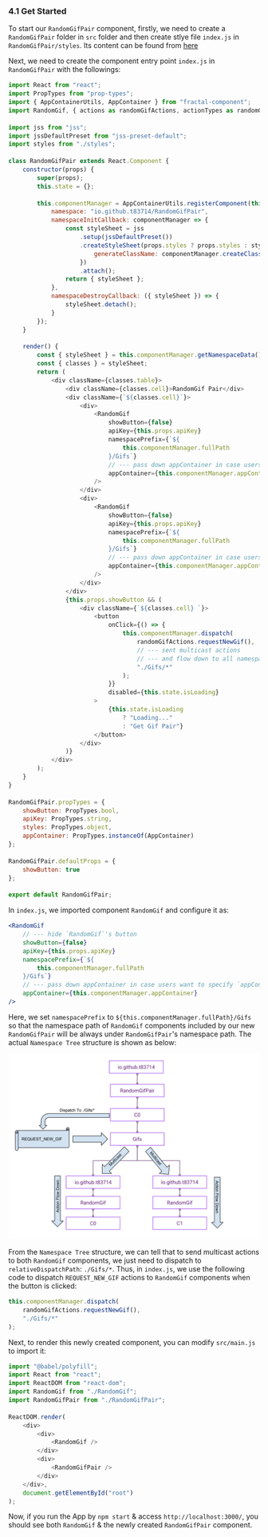 ### 4.1 Get Started

To start our `RandomGifPair` component, firstly, we need to create a `RandomGifPair` folder in `src` folder and then create stlye file `index.js` in `RandomGifPair/styles`. Its content can be found from [here](https://github.com/t83714/fractal-component-beginner-tutorial/blob/master/src/RandomGifPair/styles/index.js)

Next, we need to create the component entry point `index.js` in `RandomGifPair` with the followings:

```javascript
import React from "react";
import PropTypes from "prop-types";
import { AppContainerUtils, AppContainer } from "fractal-component";
import RandomGif, { actions as randomGifActions, actionTypes as randomGifActionTypes } from "../RandomGif";

import jss from "jss";
import jssDefaultPreset from "jss-preset-default";
import styles from "./styles";

class RandomGifPair extends React.Component {
    constructor(props) {
        super(props);
        this.state = {};

        this.componentManager = AppContainerUtils.registerComponent(this, {
            namespace: "io.github.t83714/RandomGifPair",
            namespaceInitCallback: componentManager => {
                const styleSheet = jss
                    .setup(jssDefaultPreset())
                    .createStyleSheet(props.styles ? props.styles : styles, {
                        generateClassName: componentManager.createClassNameGenerator()
                    })
                    .attach();
                return { styleSheet };
            },
            namespaceDestroyCallback: ({ styleSheet }) => {
                styleSheet.detach();
            }
        });
    }

    render() {
        const { styleSheet } = this.componentManager.getNamespaceData();
        const { classes } = styleSheet;
        return (
            <div className={classes.table}>
                <div className={classes.cell}>RandomGif Pair</div>
                <div className={`${classes.cell}`}>
                    <div>
                        <RandomGif
                            showButton={false}
                            apiKey={this.props.apiKey}
                            namespacePrefix={`${
                                this.componentManager.fullPath
                            }/Gifs`}
                            // --- pass down appContainer in case users want to specify `appContainer`
                            appContainer={this.componentManager.appContainer}
                        />
                    </div>
                    <div>
                        <RandomGif
                            showButton={false}
                            apiKey={this.props.apiKey}
                            namespacePrefix={`${
                                this.componentManager.fullPath
                            }/Gifs`}
                            // --- pass down appContainer in case users want to specify `appContainer`
                            appContainer={this.componentManager.appContainer}
                        />
                    </div>
                </div>
                {this.props.showButton && (
                    <div className={`${classes.cell} `}>
                        <button
                            onClick={() => {
                                this.componentManager.dispatch(
                                    randomGifActions.requestNewGif(),
                                    // --- sent multicast actions 
                                    // --- and flow down to all namespace paths under `${this.componentManager.fullPath}/Gifs/`
                                    "./Gifs/*"
                                );
                            }}
                            disabled={this.state.isLoading}
                        >
                            {this.state.isLoading
                                ? "Loading..."
                                : "Get Gif Pair"}
                        </button>
                    </div>
                )}
            </div>
        );
    }
}

RandomGifPair.propTypes = {
    showButton: PropTypes.bool,
    apiKey: PropTypes.string,
    styles: PropTypes.object,
    appContainer: PropTypes.instanceOf(AppContainer)
};

RandomGifPair.defaultProps = {
    showButton: true
};

export default RandomGifPair;
```

In `index.js`, we imported component `RandomGif` and configure it as:
```jsx
<RandomGif
    // --- hide `RandomGif`'s button
    showButton={false}
    apiKey={this.props.apiKey}
    namespacePrefix={`${
        this.componentManager.fullPath
    }/Gifs`}
    // --- pass down appContainer in case users want to specify `appContainer`
    appContainer={this.componentManager.appContainer}
/>
```
Here, we set `namespacePrefix` to `${this.componentManager.fullPath}/Gifs` so that the namespace path of `RandomGif` components included by our new `RandomGifPair` will be always under `RandomGifPair`'s namespace path. The actual `Namespace Tree` structure is shown as below:

![NamespaceTreeRandomGifPair](../../../assets/BeginnerTutorial/NamespaceTreeRandomGifPair.png)

From the `Namespace Tree` structure, we can tell that to send multicast actions to both `RandomGif` components, we just need to dispatch to `relativeDispatchPath`: `./Gifs/*`. Thus, in `index.js`, we use the following code to dispatch `REQUEST_NEW_GIF` actions to `RandomGif` components when the button is clicked:
```javascript
this.componentManager.dispatch(
    randomGifActions.requestNewGif(),
    "./Gifs/*"
);
```


Next, to render this newly created component, you can modify `src/main.js` to import it:
```javascript
import "@babel/polyfill";
import React from "react";
import ReactDOM from "react-dom";
import RandomGif from "./RandomGif";
import RandomGifPair from "./RandomGifPair";

ReactDOM.render(
    <div>
        <div>
            <RandomGif />
        </div>
        <div>
            <RandomGifPair />
        </div>
    </div>,
    document.getElementById("root")
);
```

Now, if you run the App by `npm start` & access `http://localhost:3000/`, you should see both `RandomGif` & the newly created `RandomGifPair` component.